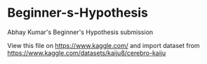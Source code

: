 # Beginner-s-Hypothesis
Abhay Kumar's Beginner's Hypothesis submission

View this file on https://www.kaggle.com/ and import dataset from https://www.kaggle.com/datasets/kaiju8/cerebro-kaiju 
